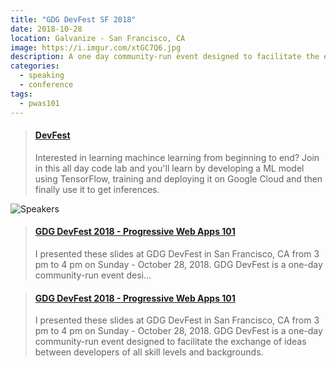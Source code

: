 ```yaml
---
title: "GDG DevFest SF 2018"
date: 2018-10-28
location: Galvanize - San Francisco, CA
image: https://i.imgur.com/xtGC7Q6.jpg
description: A one day community-run event designed to facilitate the exchange of ideas between developers of all skill levels and backgrounds. Participants will gain access to all speaker sessions or a full-day Machine Learning code lab.
categories:
  - speaking
  - conference
tags:
  - pwas101
---
```


<blockquote class="embedly-card"><h4><a href="https://devfestsf.com/">DevFest</a></h4><p>Interested in learning machince learning from beginning to end? Join in this all day code lab and you'll learn by developing a ML model using TensorFlow, training and deploying it on Google Cloud and then finally use it to get inferences.</p></blockquote>
<script async src="//cdn.embedly.com/widgets/platform.js" charset="UTF-8"></script>

![Speakers](https://i.imgur.com/9zsjDUb.jpg)

<blockquote class="embedly-card"><h4><a href="https://www.slideshare.net/FVCproductions/gdg-devfest-2018-progressive-web-apps-101">GDG DevFest 2018 - Progressive Web Apps 101</a></h4><p>I presented these slides at GDG DevFest in San Francisco, CA from 3 pm to 4 pm on Sunday - October 28, 2018. GDG DevFest is a one-day community-run event desi...</p></blockquote>
<script async src="//cdn.embedly.com/widgets/platform.js" charset="UTF-8"></script>

<blockquote class="embedly-card"><h4><a href="https://www.youtube.com/watch?v=DrW3ci0dKYw">GDG DevFest 2018 - Progressive Web Apps 101</a></h4><p>I presented these slides at GDG DevFest in San Francisco, CA from 3 pm to 4 pm on Sunday - October 28, 2018. GDG DevFest is a one-day community-run event designed to facilitate the exchange of ideas between developers of all skill levels and backgrounds.</p></blockquote>
<script async src="//cdn.embedly.com/widgets/platform.js" charset="UTF-8"></script>


